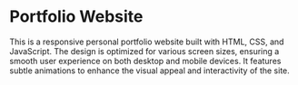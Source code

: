 # Portfolio Website
This is a responsive personal portfolio website built with HTML, CSS, and JavaScript. The design is optimized for various screen sizes, ensuring a smooth user experience on both desktop and mobile devices. It features subtle animations to enhance the visual appeal and interactivity of the site.
